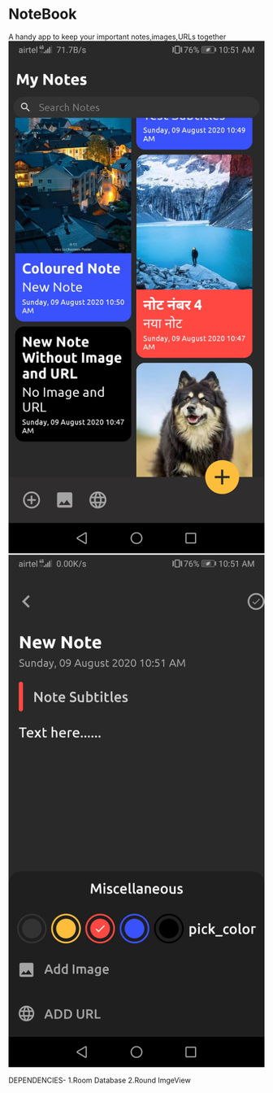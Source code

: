 # NoteBook
A handy app to keep your important notes,images,URLs together 
![](Images/img1.jpg)
![](Images/img2.jpg)

DEPENDENCIES-
1.Room Database
2.Round ImgeView
